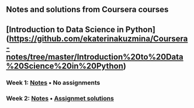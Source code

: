 ## Notes and solutions from Coursera courses

## [Introduction to Data Science in Python] (https://github.com/ekaterinakuzmina/Coursera-notes/tree/master/Introduction%20to%20Data%20Science%20in%20Python)
### Week 1: [Notes](https://github.com/ekaterinakuzmina/Coursera-notes/blob/master/Introduction%20to%20Data%20Science%20in%20Python/Week1_notes.ipynb) • No assignments
### Week 2: [Notes]() • [Assignmet solutions](https://github.com/ekaterinakuzmina/Coursera-notes/blob/master/Introduction%20to%20Data%20Science%20in%20Python/Week2_assignment_solutions.ipynb)

